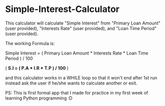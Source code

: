 # Simple-Interest-Calculator
This calculator will calculate "Simple Interest" from "Primary Loan Amount" (user provided), "Interests Rate" (user provided), and "Loan Time Period" (user provided).

The working Formula is:

Simple Interest = ( Primary Loan Amount * Interests Rate * Loan Time Period ) / 100

( **S.I = ( P.A * I.R * T.P ) / 100** ) 

and this calculator works in a WHILE loop so that it won't end after 1st run instead ask the user if he/she wants to calculate another or exit.

PS: This is first formal app that I made for practice in my first week of learning Python programming :D
